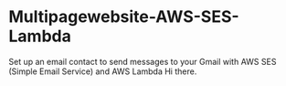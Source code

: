 # Multipagewebsite-AWS-SES-Lambda
Set up an email contact to send messages to your Gmail with AWS SES (Simple Email Service) and AWS Lambda 
Hi there.